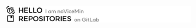 <div>
  <picture>
    <source media="(prefers-color-scheme: dark)" srcset="./images/dark/header_hello.png">
    <img align="top" alt="Header - Hello" src="./images/light/header_hello.png">
  </picture>
  <a href="https://isamin.kr"><picture>
    <source media="(prefers-color-scheme: dark)" srcset="./images/dark/header_repositories.png">
    <img align="top" alt="Header - Repositories" src="./images/light/header_repositories.png">
  </picture></a>
</div>